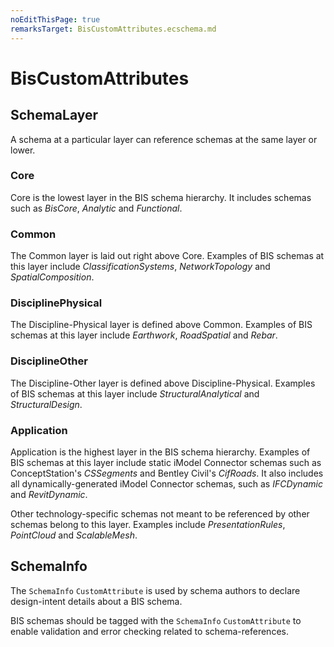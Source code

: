 ```yaml
---
noEditThisPage: true
remarksTarget: BisCustomAttributes.ecschema.md
---
```


# BisCustomAttributes

## SchemaLayer

A schema at a particular layer can reference schemas at the same layer or lower.

### Core

Core is the lowest layer in the BIS schema hierarchy. It includes schemas such as *BisCore*, *Analytic* and *Functional*.

### Common

The Common layer is laid out right above Core. Examples of BIS schemas at this layer include *ClassificationSystems*, *NetworkTopology* and *SpatialComposition*.

### DisciplinePhysical

The Discipline-Physical layer is defined above Common. Examples of BIS schemas at this layer include *Earthwork*, *RoadSpatial* and *Rebar*.

### DisciplineOther

The Discipline-Other layer is defined above Discipline-Physical. Examples of BIS schemas at this layer include *StructuralAnalytical* and *StructuralDesign*.

### Application

Application is the highest layer in the BIS schema hierarchy. Examples of BIS schemas at this layer include static iModel Connector schemas such as ConceptStation's *CSSegments* and Bentley Civil's *CifRoads*. It also includes all dynamically-generated iModel Connector schemas, such as *IFCDynamic* and *RevitDynamic*.

Other technology-specific schemas not meant to be referenced by other schemas belong to this layer. Examples include *PresentationRules*, *PointCloud* and *ScalableMesh*.

## SchemaInfo

The `SchemaInfo` `CustomAttribute` is used by schema authors to declare design-intent details about a BIS schema. 

BIS schemas should be tagged with the `SchemaInfo` `CustomAttribute` to enable validation and error checking related to schema-references.